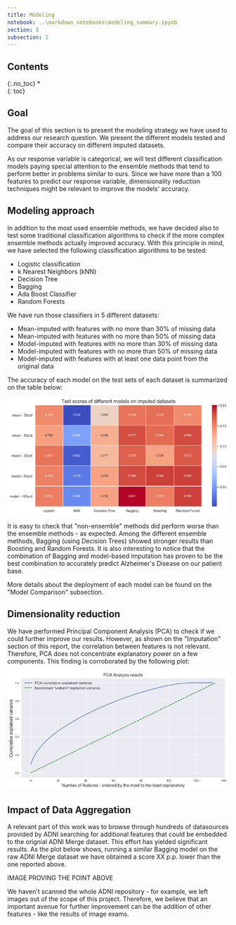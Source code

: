 ```yaml
---
title: Modeling
notebook: ..\markdown_notebooks\modeling_summary.ipynb
section: 5
subsection: 1
---
```


## Contents
{:.no_toc}
*  
{: toc}


## Goal

The goal of this section is to present the modeling strategy we have used to address our research question. We present the different models tested and compare their accuracy on different imputed datasets.

As our response variable is categorical, we will test different classification models paying special attention to the ensemble methods that tend to perform better in problems similar to ours. Since we have more than a 100 features to predict our response variable, dimensionality reduction techniques might be relevant to improve the models' accuracy.

## Modeling approach

In addition to the most used ensemble methods, we have decided also to test some traditional classification algorithms to check if the more complex ensemble methods actually improved accuracy. With this principle in mind, we have selected the following classification algorithms to be tested:
* Logistic classification
* k Nearest Neighbors (kNN)
* Decision Tree
* Bagging
* Ada Boost Classifier
* Random Forests

We have run those classifiers in 5 different datasets:
* Mean-imputed with features with no more than 30% of missing data
* Mean-imputed with features with no more than 50% of missing data
* Model-imputed with features with no more than 30% of missing data
* Model-imputed with features with no more than 50% of missing data
* Model-imputed with features with at least one data point from the original data

The accuracy of each model on the test sets of each dataset is summarized on the table below:

![test](../figures/modelheatmap.png)

It is easy to check that "non-ensemble" methods did perform worse than the ensemble methods - as expected. Among the different ensemble methods, Bagging (using Decision Trees) showed stronger results than Boosting and Random Forests. It is also interesting to notice that the combination of Bagging and model-based imputation has proven to be the best combination to accurately predict Alzheimer's Disease on our patient base.

More details about the deployment of each model can be found on the "Model Comparison" subsection.

## Dimensionality reduction

We have performed Principal Component Analysis (PCA) to check if we could further improve our results. However, as shown on the "Imputation" section of this report, the correlation between features is not relevant. Therefore, PCA does not concentrate explanatory power on a few components. This finding is corroborated by the following plot:

![png](../figures/pca.png)

## Impact of Data Aggregation

A relevant part of this work was to browse through hundreds of datasources provided by ADNI searching for additional features that could be embedded to the orignial ADNI Merge dataset. This effort has yielded significant results. As the plot below shows, running a similar Bagging model on the raw ADNI Merge dataset we have obtained a score XX p.p. lower than the one reported above.


IMAGE PROVING THE POINT ABOVE


We haven't scanned the whole ADNI repository - for example, we left images out of the scope of this project. Therefore, we believe that an important avenue for further improvement can be the addition of other features - like the results of image exams.
